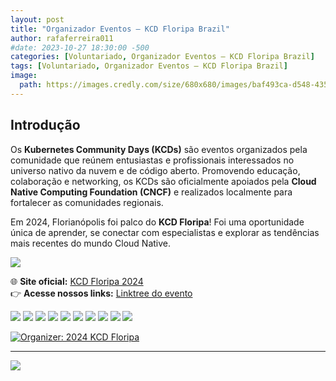 ```yaml
---
layout: post
title: "Organizador Eventos – KCD Floripa Brazil"
author: rafaferreira011
#date: 2023-10-27 18:30:00 -500
categories: [Voluntariado, Organizador Eventos – KCD Floripa Brazil]
tags: [Voluntariado, Organizador Eventos – KCD Floripa Brazil]
image:
  path: https://images.credly.com/size/680x680/images/baf493ca-d548-435b-9811-5c3385a674be/image.png
---
```

## Introdução

Os **Kubernetes Community Days (KCDs)** são eventos organizados pela comunidade que reúnem entusiastas e profissionais interessados no universo nativo da nuvem e de código aberto. Promovendo educação, colaboração e networking, os KCDs são oficialmente apoiados pela **Cloud Native Computing Foundation (CNCF)** e realizados localmente para fortalecer as comunidades regionais.  

Em 2024, Florianópolis foi palco do **KCD Floripa**! Foi uma oportunidade única de aprender, se conectar com especialistas e explorar as tendências mais recentes do mundo Cloud Native.

![](https://stoblobcertificados011.blob.core.windows.net/imagens-blog/posts/KCD/0.png)

🌐 **Site oficial:** [KCD Floripa 2024](https://community.cncf.io/events/details/cncf-kcd-brasil-presents-kcd-floripa-brasil-2024/)  
👉 **Acesse nossos links:** [Linktree do evento](https://linktr.ee/cloudnativesc)

![](https://stoblobcertificados011.blob.core.windows.net/imagens-blog/posts/KCD/1.jpg)
![](https://stoblobcertificados011.blob.core.windows.net/imagens-blog/posts/KCD/2.jpg)
![](https://stoblobcertificados011.blob.core.windows.net/imagens-blog/posts/KCD/3.jpg)
![](https://stoblobcertificados011.blob.core.windows.net/imagens-blog/posts/KCD/4.jpg)
![](https://stoblobcertificados011.blob.core.windows.net/imagens-blog/posts/KCD/5.jpg)
![](https://stoblobcertificados011.blob.core.windows.net/imagens-blog/posts/KCD/6.jpg)
![](https://stoblobcertificados011.blob.core.windows.net/imagens-blog/posts/KCD/7.jpg)
![](https://stoblobcertificados011.blob.core.windows.net/imagens-blog/posts/KCD/8.jpg)
![](https://stoblobcertificados011.blob.core.windows.net/imagens-blog/posts/KCD/9.jpg)
![](https://stoblobcertificados011.blob.core.windows.net/imagens-blog/posts/KCD/10.jpg)

[![Organizer: 2024 KCD Floripa](https://images.credly.com/size/680x680/images/baf493ca-d548-435b-9811-5c3385a674be/image.png)](https://www.credly.com/badges/7091a4a1-5ab1-4a3d-a91a-8eb6407e72d5/public_url "Organizer: 2024 KCD Floripa")

---

![](https://stoblobcertificados011.blob.core.windows.net/imagens-blog/posts/Logo2.png)


